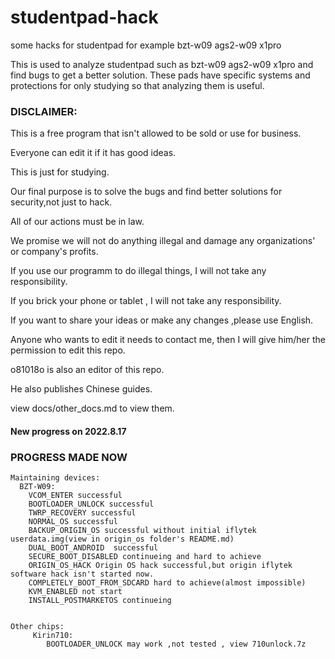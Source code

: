 # studentpad-hack
some hacks for studentpad for example bzt-w09 ags2-w09 x1pro

This is used to analyze studentpad such as bzt-w09 ags2-w09 x1pro and find bugs to get a better solution.
These pads have specific systems and protections for only studying so that analyzing them is useful.

### DISCLAIMER:
  This is a free program that isn't allowed to be sold or use for business.
  
  Everyone can edit it if it has  good ideas.
  
  This is just for studying.
  
  Our final purpose is to solve the bugs and find better solutions for security,not just to hack.
  
  All of our actions must be in law.
  
  We promise we will not do anything illegal and damage any organizations' or company's profits.
  
  If you use our programm to do illegal things, I will not take any responsibility.
  
  If you brick your phone or tablet , I will not take any responsibility.
  
  If you want to share your ideas or make any changes ,please use English.
  
  
  Anyone who wants to edit it needs to contact me, then I will give him/her the permission to edit this repo.
  
  o81018o is also an editor of this repo.
  
  He also publishes Chinese guides.
  
  view docs/other_docs.md to view them.
  
  #### New progress on 2022.8.17
  ### PROGRESS MADE NOW
    Maintaining devices:
      BZT-W09:
        VCOM_ENTER successful
        BOOTLOADER_UNLOCK successful
        TWRP_RECOVERY successful
        NORMAL_OS successful
        BACKUP_ORIGIN_OS successful without initial iflytek userdata.img(view in origin_os folder's README.md)
        DUAL_BOOT_ANDROID  successful
        SECURE_BOOT_DISABLED continueing and hard to achieve
        ORIGIN_OS_HACK Origin OS hack successful,but origin iflytek software hack isn't started now.
        COMPLETELY_BOOT_FROM_SDCARD hard to achieve(almost impossible)
        KVM_ENABLED not start
        INSTALL_POSTMARKETOS continueing
  
  
    Other chips:
         Kirin710:
            BOOTLOADER_UNLOCK may work ,not tested , view 710unlock.7z
   
